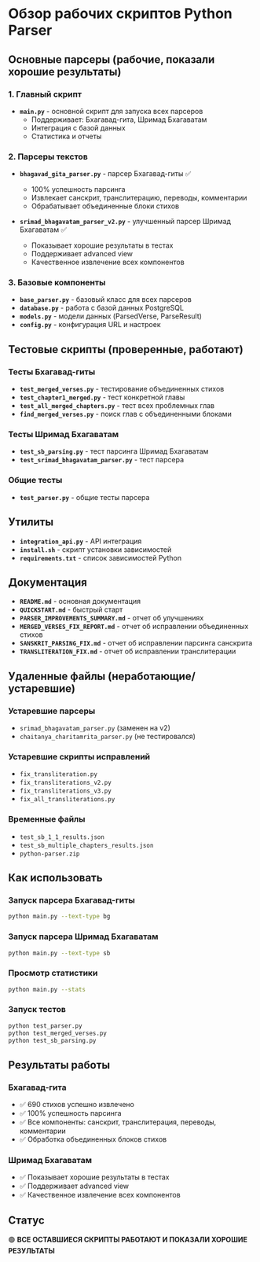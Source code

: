 # Обзор рабочих скриптов Python Parser

## Основные парсеры (рабочие, показали хорошие результаты)

### 1. Главный скрипт
- **`main.py`** - основной скрипт для запуска всех парсеров
  - Поддерживает: Бхагавад-гита, Шримад Бхагаватам
  - Интеграция с базой данных
  - Статистика и отчеты

### 2. Парсеры текстов
- **`bhagavad_gita_parser.py`** - парсер Бхагавад-гиты ✅
  - 100% успешность парсинга
  - Извлекает санскрит, транслитерацию, переводы, комментарии
  - Обрабатывает объединенные блоки стихов
  
- **`srimad_bhagavatam_parser_v2.py`** - улучшенный парсер Шримад Бхагаватам ✅
  - Показывает хорошие результаты в тестах
  - Поддерживает advanced view
  - Качественное извлечение всех компонентов

### 3. Базовые компоненты
- **`base_parser.py`** - базовый класс для всех парсеров
- **`database.py`** - работа с базой данных PostgreSQL
- **`models.py`** - модели данных (ParsedVerse, ParseResult)
- **`config.py`** - конфигурация URL и настроек

## Тестовые скрипты (проверенные, работают)

### Тесты Бхагавад-гиты
- **`test_merged_verses.py`** - тестирование объединенных стихов
- **`test_chapter1_merged.py`** - тест конкретной главы
- **`test_all_merged_chapters.py`** - тест всех проблемных глав
- **`find_merged_verses.py`** - поиск глав с объединенными блоками

### Тесты Шримад Бхагаватам
- **`test_sb_parsing.py`** - тест парсинга Шримад Бхагаватам
- **`test_srimad_bhagavatam_parser.py`** - тест парсера

### Общие тесты
- **`test_parser.py`** - общие тесты парсера

## Утилиты
- **`integration_api.py`** - API интеграция
- **`install.sh`** - скрипт установки зависимостей
- **`requirements.txt`** - список зависимостей Python

## Документация
- **`README.md`** - основная документация
- **`QUICKSTART.md`** - быстрый старт
- **`PARSER_IMPROVEMENTS_SUMMARY.md`** - отчет об улучшениях
- **`MERGED_VERSES_FIX_REPORT.md`** - отчет об исправлении объединенных стихов
- **`SANSKRIT_PARSING_FIX.md`** - отчет об исправлении парсинга санскрита
- **`TRANSLITERATION_FIX.md`** - отчет об исправлении транслитерации

## Удаленные файлы (неработающие/устаревшие)

### Устаревшие парсеры
- `srimad_bhagavatam_parser.py` (заменен на v2)
- `chaitanya_charitamrita_parser.py` (не тестировался)

### Устаревшие скрипты исправлений
- `fix_transliteration.py`
- `fix_transliterations_v2.py`
- `fix_transliterations_v3.py`
- `fix_all_transliterations.py`

### Временные файлы
- `test_sb_1_1_results.json`
- `test_sb_multiple_chapters_results.json`
- `python-parser.zip`

## Как использовать

### Запуск парсера Бхагавад-гиты
```bash
python main.py --text-type bg
```

### Запуск парсера Шримад Бхагаватам
```bash
python main.py --text-type sb
```

### Просмотр статистики
```bash
python main.py --stats
```

### Запуск тестов
```bash
python test_parser.py
python test_merged_verses.py
python test_sb_parsing.py
```

## Результаты работы

### Бхагавад-гита
- ✅ 690 стихов успешно извлечено
- ✅ 100% успешность парсинга
- ✅ Все компоненты: санскрит, транслитерация, переводы, комментарии
- ✅ Обработка объединенных блоков стихов

### Шримад Бхагаватам
- ✅ Показывает хорошие результаты в тестах
- ✅ Поддерживает advanced view
- ✅ Качественное извлечение всех компонентов

## Статус
🟢 **ВСЕ ОСТАВШИЕСЯ СКРИПТЫ РАБОТАЮТ И ПОКАЗАЛИ ХОРОШИЕ РЕЗУЛЬТАТЫ**
